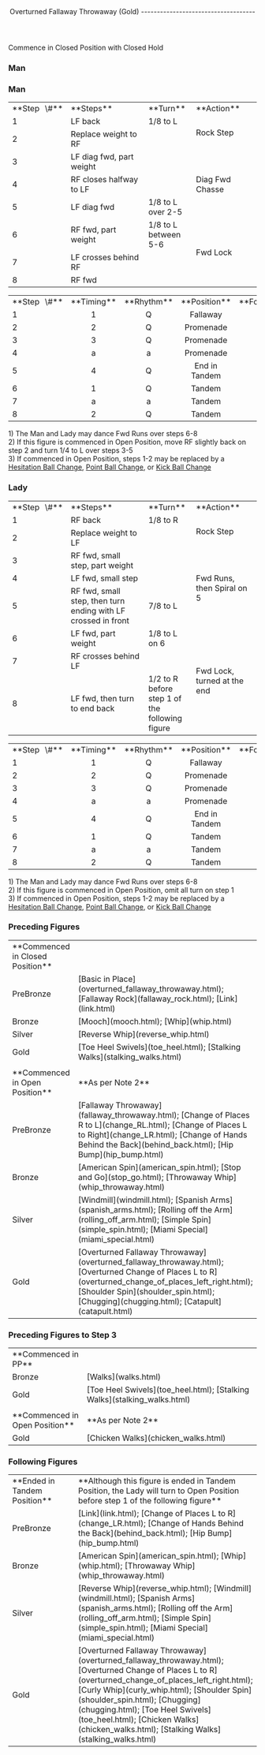 <header>Overturned Fallaway Throwaway (Gold)
------------------------------------

 </header>Commence in Closed Position with Closed Hold

### Man

### Man

 <table class="style1"> <tbody><tr> <td style="width:10%">**Step<span style="color:white">\_</span>\#**</td> <td style="width:40%">**Steps**</td> <td style="width:20%">**Turn**</td> <td style="width:30%">**Action**</td> </tr> <tr> <td>1</td> <td>LF back</td> <td>1/8 to L</td> <td rowspan="2">Rock Step</td> </tr> <tr> <td>2</td> <td>Replace weight to RF</td> <td> </td> </tr> <tr> <td>3</td> <td>LF diag fwd, part weight</td> <td> </td> <td rowspan="3">Diag Fwd Chasse</td> </tr> <tr> <td>4</td> <td>RF closes halfway to LF</td> <td> </td> </tr> <tr> <td>5</td> <td>LF diag fwd</td> <td>1/8 to L over 2-5</td> </tr> <tr> <td>6</td> <td>RF fwd, part weight</td> <td>1/8 to L between 5-6</td> <td rowspan="3">Fwd Lock</td> </tr> <tr> <td>7</td> <td>LF crosses behind RF</td> <td> </td> </tr> <tr> <td>8</td> <td>RF fwd</td> <td> </td> </tr> </tbody></table>

 <table class="style1"> <tbody><tr> <td style="width:10%">**Step<span style="color:white">\_</span>\#**</td> <td style="width:20%;text-align:center">**Timing**</td> <td style="width:20%;text-align:center">**Rhythm**</td> <td style="width:30%;text-align:center">**Position**</td> <td style="width:20%;text-align:right">**Footwork**</td> </tr> <tr> <td>1</td> <td style="text-align:center">1</td> <td style="text-align:center">Q</td> <td style="text-align:center">Fallaway</td> <td style="text-align:right">BF</td> </tr> <tr> <td>2</td> <td style="text-align:center">2</td> <td style="text-align:center">Q</td> <td style="text-align:center">Promenade</td> <td style="text-align:right">BF</td> </tr> <tr> <td>3</td> <td style="text-align:center">3</td> <td style="text-align:center">Q</td> <td style="text-align:center">Promenade</td> <td style="text-align:right">B</td> </tr> <tr> <td>4</td> <td style="text-align:center">a</td> <td style="text-align:center">a</td> <td style="text-align:center">Promenade</td> <td style="text-align:right">B</td> </tr> <tr> <td>5</td> <td style="text-align:center">4</td> <td style="text-align:center">Q</td> <td style="text-align:center">End in Tandem</td> <td style="text-align:right">BF</td> </tr> <tr> <td>6</td> <td style="text-align:center">1</td> <td style="text-align:center">Q</td> <td style="text-align:center">Tandem</td> <td style="text-align:right">B</td> </tr> <tr> <td>7</td> <td style="text-align:center">a</td> <td style="text-align:center">a</td> <td style="text-align:center">Tandem</td> <td style="text-align:right">B</td> </tr> <tr> <td>8</td> <td style="text-align:center">2</td> <td style="text-align:center">Q</td> <td style="text-align:center">Tandem</td> <td style="text-align:right">BF</td> </tr> </tbody></table>

1\) The Man and Lady may dance Fwd Runs over steps 6-8  
 2) If this figure is commenced in Open Position, move RF slightly back on step 2 and turn 1/4 to L over steps 3-5  
 3) If commenced in Open Position, steps 1-2 may be replaced by a [Hesitation Ball Change](../technique/j_hesitation_ball_change.html), [Point Ball Change](../technique/j_point_ball_change.html), or [Kick Ball Change](../technique/j_kick_ball_change.html)

### Lady

 <table class="style1"> <tbody><tr> <td style="width:10%">**Step<span style="color:white">\_</span>\#**</td> <td style="width:40%">**Steps**</td> <td style="width:20%">**Turn**</td> <td style="width:30%">**Action**</td> </tr> <tr> <td>1</td> <td>RF back</td> <td>1/8 to R</td> <td rowspan="2">Rock Step</td> </tr> <tr> <td>2</td> <td>Replace weight to LF</td> <td> </td> </tr> <tr> <td>3</td> <td>RF fwd, small step, part weight</td> <td> </td> <td rowspan="3">Fwd Runs, then Spiral on 5</td> </tr> <tr> <td>4</td> <td>LF fwd, small step</td> <td> </td> </tr> <tr> <td>5</td> <td>RF fwd, small step, then turn ending with LF crossed in front</td> <td>7/8 to L</td> </tr> <tr> <td>6</td> <td>LF fwd, part weight</td> <td>1/8 to L on 6</td> <td rowspan="3">Fwd Lock, turned at the end</td> </tr> <tr> <td>7</td> <td>RF crosses behind LF</td> <td> </td> </tr> <tr> <td>8</td> <td>LF fwd, then turn to end back</td> <td>1/2 to R before step 1 of the following figure</td> </tr> </tbody></table>

 <table class="style1"> <tbody><tr> <td style="width:10%">**Step<span style="color:white">\_</span>\#**</td> <td style="width:20%;text-align:center">**Timing**</td> <td style="width:20%;text-align:center">**Rhythm**</td> <td style="width:30%;text-align:center">**Position**</td> <td style="width:20%;text-align:right">**Footwork**</td> </tr> <tr> <td>1</td> <td style="text-align:center">1</td> <td style="text-align:center">Q</td> <td style="text-align:center">Fallaway</td> <td style="text-align:right">BF</td> </tr> <tr> <td>2</td> <td style="text-align:center">2</td> <td style="text-align:center">Q</td> <td style="text-align:center">Promenade</td> <td style="text-align:right">BF</td> </tr> <tr> <td>3</td> <td style="text-align:center">3</td> <td style="text-align:center">Q</td> <td style="text-align:center">Promenade</td> <td style="text-align:right">B</td> </tr> <tr> <td>4</td> <td style="text-align:center">a</td> <td style="text-align:center">a</td> <td style="text-align:center">Promenade</td> <td style="text-align:right">B</td> </tr> <tr> <td>5</td> <td style="text-align:center">4</td> <td style="text-align:center">Q</td> <td style="text-align:center">End in Tandem</td> <td style="text-align:right">BF</td> </tr> <tr> <td>6</td> <td style="text-align:center">1</td> <td style="text-align:center">Q</td> <td style="text-align:center">Tandem</td> <td style="text-align:right">B</td> </tr> <tr> <td>7</td> <td style="text-align:center">a</td> <td style="text-align:center">a</td> <td style="text-align:center">Tandem</td> <td style="text-align:right">B</td> </tr> <tr> <td>8</td> <td style="text-align:center">2</td> <td style="text-align:center">Q</td> <td style="text-align:center">Tandem</td> <td style="text-align:right">BF</td> </tr> </tbody></table>

1\) The Man and Lady may dance Fwd Runs over steps 6-8  
 2) If this figure is commenced in Open Position, omit all turn on step 1  
 3) If commenced in Open Position, steps 1-2 may be replaced by a [Hesitation Ball Change](../technique/j_hesitation_ball_change.html), [Point Ball Change](../technique/j_point_ball_change.html), or [Kick Ball Change](../technique/j_kick_ball_change.html)

### Preceding Figures

 <table> <tbody><tr> <td style="width:30%">**Commenced in Closed Position**</td> <td> </td> </tr> <tr> <td>PreBronze</td> <td> [Basic in Place](overturned_fallaway_throwaway.html); [Fallaway Rock](fallaway_rock.html); [Link](link.html) </td> </tr> <tr> <td>Bronze</td> <td> [Mooch](mooch.html); [Whip](whip.html) </td> </tr> <tr> <td>Silver</td> <td> [Reverse Whip](reverse_whip.html) </td> </tr> <tr> <td>Gold</td> <td> [Toe Heel Swivels](toe_heel.html); [Stalking Walks](stalking_walks.html) </td> </tr> <tr> <td> </td> <td> </td> </tr> <tr> <td>**Commenced in Open Position**</td> <td>**As per Note 2**</td> </tr> <tr> <td>PreBronze</td> <td> [Fallaway Throwaway](fallaway_throwaway.html); [Change of Places R to L](change_RL.html); [Change of Places L to Right](change_LR.html); [Change of Hands Behind the Back](behind_back.html); [Hip Bump](hip_bump.html) </td> </tr> <tr> <td>Bronze</td> <td> [American Spin](american_spin.html); [Stop and Go](stop_go.html); [Throwaway Whip](whip_throwaway.html) </td> </tr> <tr> <td>Silver</td> <td> [Windmill](windmill.html); [Spanish Arms](spanish_arms.html); [Rolling off the Arm](rolling_off_arm.html); [Simple Spin](simple_spin.html); [Miami Special](miami_special.html) </td> </tr> <tr> <td>Gold</td> <td> [Overturned Fallaway Throwaway](overturned_fallaway_throwaway.html); [Overturned Change of Places L to R](overturned_change_of_places_left_right.html); [Shoulder Spin](shoulder_spin.html); [Chugging](chugging.html); [Catapult](catapult.html) </td> </tr> </tbody></table>

### Preceding Figures to Step 3

 <table> <tbody><tr> <td style="width:30%">**Commenced in PP**</td> <td> </td> </tr> <tr> <td>Bronze</td> <td> [Walks](walks.html) </td> </tr> <tr> <td>Gold</td> <td> [Toe Heel Swivels](toe_heel.html); [Stalking Walks](stalking_walks.html) </td> </tr> <tr> <td> </td> <td> </td> </tr> <tr> <td>**Commenced in Open Position**</td> <td>**As per Note 2**</td> </tr> <tr> <td>Gold</td> <td> [Chicken Walks](chicken_walks.html) </td> </tr> </tbody></table>

### Following Figures

 <table> <tbody><tr> <td style="width:30%">**Ended in Tandem Position**</td> <td>**Although this figure is ended in Tandem Position, the Lady will turn to Open Position before step 1 of the following figure**</td> </tr> <tr> <td>PreBronze</td> <td> [Link](link.html); [Change of Places L to R](change_LR.html); [Change of Hands Behind the Back](behind_back.html); [Hip Bump](hip_bump.html) </td> </tr> <tr> <td>Bronze</td> <td> [American Spin](american_spin.html); [Whip](whip.html); [Throwaway Whip](whip_throwaway.html) </td> </tr> <tr> <td>Silver</td> <td> [Reverse Whip](reverse_whip.html); [Windmill](windmill.html); [Spanish Arms](spanish_arms.html); [Rolling off the Arm](rolling_off_arm.html); [Simple Spin](simple_spin.html); [Miami Special](miami_special.html) </td> </tr> <tr> <td>Gold</td> <td> [Overturned Fallaway Throwaway](overturned_fallaway_throwaway.html); [Overturned Change of Places L to R](overturned_change_of_places_left_right.html); [Curly Whip](curly_whip.html); [Shoulder Spin](shoulder_spin.html); [Chugging](chugging.html); [Toe Heel Swivels](toe_heel.html); [Chicken Walks](chicken_walks.html); [Stalking Walks](stalking_walks.html) </td> </tr> </tbody></table>